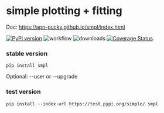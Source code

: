 # simple plotting + fitting
Doc: https://apn-pucky.github.io/smpl/index.html

[![PyPI version](https://badge.fury.io/py/smpl.svg)](https://badge.fury.io/py/smpl)
![workflow](https://github.com/APN-Pucky/smpl/actions/workflows/stable.yml/badge.svg)
![downloads](https://img.shields.io/pypi/dm/smpl.svg)
[![Coverage Status](https://coveralls.io/repos/github/APN-Pucky/smpl/badge.svg)](https://coveralls.io/github/APN-Pucky/smpl)

### stable version
```
pip install smpl
```
Optional: --user or --upgrade

### test version
```
pip install --index-url https://test.pypi.org/simple/ smpl
```
